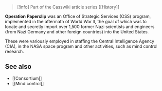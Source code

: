 
> [!info] Part of the Casswiki article series [[History]]

**Operation Paperclip** was an Office of Strategic Services (OSS) program, implemented in the aftermath of World War II, the goal of which was to locate and secretly import over 1,500 former Nazi scientists and engineers (from Nazi Germany and other foreign countries) into the United States.

These were variously employed in staffing the Central Intelligence Agency (CIA), in the NASA space program and other activities, such as mind control research.

See also
--------

*   [[Consortium]]
*   [[Mind control]]